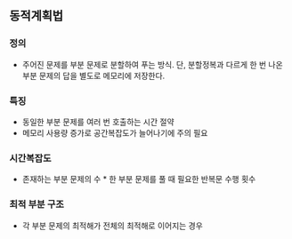 ## 동적계획법
### 정의
- 주어진 문제를 부분 문제로 분할하여 푸는 방식. 단, 분할정복과 다르게 한 번 나온 부분 문제의 답을 별도로 메모리에 저장한다.
### 특징
- 동일한 부분 문제를 여러 번 호출하는 시간 절약
- 메모리 사용량 증가로 공간복잡도가 늘어나기에 주의 필요
### 시간복잡도
- 존재하는 부분 문제의 수 * 한 부분 문제를 풀 때 필요한 반복문 수행 횟수
### 최적 부분 구조
- 각 부분 문제의 최적해가 전체의 최적해로 이어지는 경우

